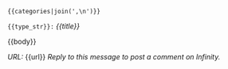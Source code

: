 `{{categories|join(',\n')}}`

`{{type_str}}:` *{{title}}*

{{body}}

*URL:* {{url}}
_Reply to this message to post a comment on Infinity._